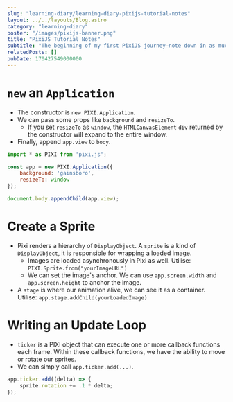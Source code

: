 ```yaml
---
slug: "learning-diary/learning-diary-pixijs-tutorial-notes"
layout: ../../layouts/Blog.astro
category: "learning-diary"
poster: "/images/pixijs-banner.png"
title: "PixiJS Tutorial Notes"
subtitle: "The beginning of my first PixiJS journey—note down in as much detail as possible what I have observed."
relatedPosts: []
pubDate: 170427549000000
---
```

# ``new`` an ``Application``
- The constructor is `new PIXI.Application`.
- We can pass some props like `background` and `resizeTo`.
    - If you set `resizeTo` as `window`, the `HTMLCanvasElement` `div` returned by the constructor will expand to the entire window.
- Finally, append `app.view` to `body`.

```js
import * as PIXI from 'pixi.js';

const app = new PIXI.Application({
    background: 'gainsboro',
    resizeTo: window
});

document.body.appendChild(app.view);
```

# Create a Sprite
- Pixi renders a hierarchy of `DisplayObject`. A `sprite` is a kind of `DisplayObject`, it is responsible for wrapping a loaded image. 
    -  Images are loaded asynchronously in Pixi as well. Utilise: `PIXI.Sprite.from("yourImageURL")`
    - We can set the image's anchor. We can use `app.screen.width` and `app.screen.height` to anchor the image.
- A `stage` is where our animation alive, we can see it as a container. Utilise: `app.stage.addChild(yourLoadedImage)`

# Writing an Update Loop
- `ticker` is a PIXI object that can execute one or more callback functions each frame. Within these callback functions, we have the ability to move or rotate our sprites.
- We can simply call `app.ticker.add(...)`.

```js
app.ticker.add((delta) => {
    sprite.rotation += .1 * delta;
});
```